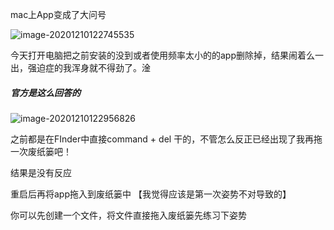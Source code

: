 mac上App变成了大问号

![image-20201210122745535](https://gitee.com/stivepeim/img4mk/raw/master/20201210122745.png)

今天打开电脑把之前安装的没到或者使用频率太小的的app删除掉，结果闹着么一出，强迫症的我浑身就不得劲了。淦

##### **官方是这么回答的**

![image-20201210122956826](https://gitee.com/stivepeim/img4mk/raw/master/20201210122956.png)

之前都是在FInder中直接command + del 干的，不管怎么反正已经出现了我再拖一次废纸篓吧！

结果是没有反应

重启后再将app拖入到废纸篓中 【我觉得应该是第一次姿势不对导致的】

你可以先创建一个文件，将文件直接拖入废纸篓先练习下姿势

